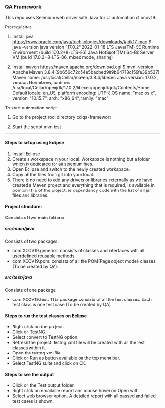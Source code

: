 ### QA Framework

This repo uses Selenium web driver with Java for UI automation of xcov19.

Prerequisites

1. Install java https://www.oracle.com/java/technologies/downloads/#jdk17-mac
$ java -version
java version "17.0.2" 2022-01-18 LTS
Java(TM) SE Runtime Environment (build 17.0.2+8-LTS-86)
Java HotSpot(TM) 64-Bit Server VM (build 17.0.2+8-LTS-86, mixed mode, sharing)

2. Install maven https://maven.apache.org/download.cgi
$ mvn -version
Apache Maven 3.8.4 (9b656c72d54e5bacbed989b64718c159fe39b537)
Maven home: /usr/local/Cellar/maven/3.8.4/libexec
Java version: 17.0.2, vendor: Homebrew, runtime: /usr/local/Cellar/openjdk/17.0.2/libexec/openjdk.jdk/Contents/Home
Default locale: en_US, platform encoding: UTF-8
OS name: "mac os x", version: "10.15.7", arch: "x86_64", family: "mac"

To start automation script

1. Go to the project root directory
cd qa-framework

2. Start the script
mvn test
----------------------------------------------------------------------------------------------------------
#### Steps to setup using Eclipse
1. Install Eclipse
2. Create  a workspace in your local. Workspace is nothing but a folder which is dedicated for all selenium files.
3. Open Eclipse and switch to the newly created workspace.
4. Copy all the files from git into your local.
5. There is no need to add any drivers or libraries externally as we have created a Maven project and everything that is required, is available in pom.xml file of the project. ie dependancy code with the list of all jar files and libraries.

#### Project structure:
Consists of two main folders: 
##### src/main/java 
Consists of two packages:
- com.XCOV19.generics: consists of classes and interfaces with all userdefined reusable methods.
- com.XCOV19.pom: consists of all the POM(Page object model) classes (To be created by QA).


##### src/test/java
Consists of one package:
 - com.XCOV19.test: This package consists of all the test classes. Each test class is one test case (To be created by QA).

#### Steps to run the test classes on Eclipse
- Right click on the project.
- Click on TestNG.
- Select convert to TestNG option. 
- Refresh the project.  testng.xml file will be created with all the test classes within it.
- Open the testng.xml file.
- Click on Run as button available on the top menu bar.
- Select TestNG suite and click on OK.

#### Steps to see the output
- Click on the Test output folder.
- Right click on emailable report and mouse hover on Open with.
- Select web browser option. A detailed report with all passed and failed test cases is shown.
